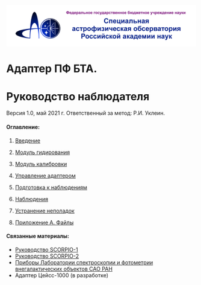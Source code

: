 [![САО РАН](pic/SAO_logoALL3.png)](https://www.sao.ru) 

# Адаптер ПФ БТА. 

# Руководство наблюдателя 

Версия 1.0, май 2021 г. Ответственный за метод: Р.И. Уклеин.

#### Оглавление:

1. [Введение](1_Intro.md)

2. [Модуль гидирования](2_Guiding.md)

3. [Модуль калибровки](3_Calibration.md)

4. [Управление адаптером](4_UI.md) 

5. [Подготовка к наблюдениям](5_Check.md) 

6. [Наблюдения](6_Observations.md) 

7. [Устранение неполадок](7_Troubleshooting.md)

8. [Приложение А. Файлы](8_Files.md)



#### Связанные материалы:

- [Руководство SCORPIO-1](https://www.sao.ru/hq/lsfvo/devices/scorpio/scorpio.html)
- [Руководство SCORPIO-2](https://www.sao.ru/hq/lsfvo/devices/scorpio-2/manuals_rus.html)
- [Приборы Лаборатории спектроскопии и фотометрии внегалактических объектов САО РАН](https://www.sao.ru/hq/lsfvo/devices_rus.html)
- Адаптер Цейсс-1000 (в разработке)


